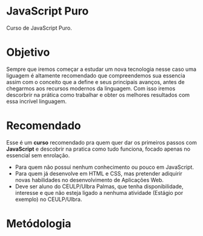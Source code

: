 # JavaScript Puro
Curso de JavaScript Puro.

# Objetivo
<p>Sempre que iremos começar a estudar um nova tecnologia nesse caso uma liguagem é altamente recomendado que compreendemos sua essencia assim com o conceito que a define e seus principais avanços, antes de chegarmos aos recursos modernos da linguagem. Com isso iremos descorbrir na prática como trabalhar e obter os melhores resultados com essa incrível linguagem.</p>

# Recomendado
<p> Esse é um <b>curso</b> recomendado pra quem quer dar os primeiros passos com <b>JavaScript</b> e descobrir na pratica como tudo funciona, focado apenas no essencial sem enrolação.
</p>
<ul>
    <li>Para quem não possui nenhum conhecimento ou pouco em JavaScript.</li>
    <li>Para quem já desenvolve em HTML e CSS, mas pretender adiquirir novas habilidades no desenvolvimento de Aplicações Web.</li>
    <li>Deve ser aluno do CEULP/Ulbra Palmas, que tenha disponibilidade, interesse e que não esteja ligado a nenhuma atividade (Estágio por exemplo) no CEULP/Ulbra.</li>
    
</ul>

# Metódologia
